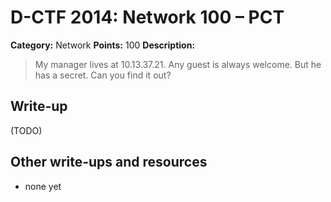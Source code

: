 # D-CTF 2014: Network 100 – PCT

**Category:** Network
**Points:** 100
**Description:**

> My manager lives at 10.13.37.21. Any guest is always welcome. But he has a secret. Can you find it out?

## Write-up

(TODO)

## Other write-ups and resources

* none yet
